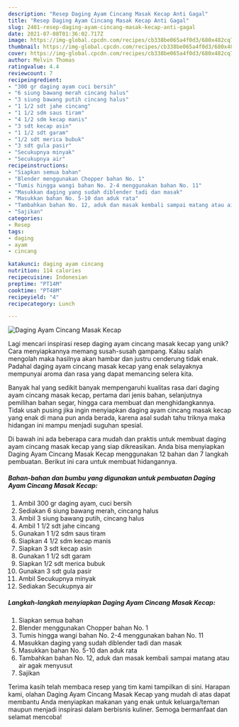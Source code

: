 ```yaml
---
description: "Resep Daging Ayam Cincang Masak Kecap Anti Gagal"
title: "Resep Daging Ayam Cincang Masak Kecap Anti Gagal"
slug: 2401-resep-daging-ayam-cincang-masak-kecap-anti-gagal
date: 2021-07-08T01:36:02.717Z
image: https://img-global.cpcdn.com/recipes/cb338be065a4f0d3/680x482cq70/daging-ayam-cincang-masak-kecap-foto-resep-utama.jpg
thumbnail: https://img-global.cpcdn.com/recipes/cb338be065a4f0d3/680x482cq70/daging-ayam-cincang-masak-kecap-foto-resep-utama.jpg
cover: https://img-global.cpcdn.com/recipes/cb338be065a4f0d3/680x482cq70/daging-ayam-cincang-masak-kecap-foto-resep-utama.jpg
author: Melvin Thomas
ratingvalue: 4.4
reviewcount: 7
recipeingredient:
- "300 gr daging ayam cuci bersih"
- "6 siung bawang merah cincang halus"
- "3 siung bawang putih cincang halus"
- "1 1/2 sdt jahe cincang"
- "1 1/2 sdm saus tiram"
- "4 1/2 sdm kecap manis"
- "3 sdt kecap asin"
- "1 1/2 sdt garam"
- "1/2 sdt merica bubuk"
- "3 sdt gula pasir"
- "Secukupnya minyak"
- "Secukupnya air"
recipeinstructions:
- "Siapkan semua bahan"
- "Blender menggunakan Chopper bahan No. 1"
- "Tumis hingga wangi bahan No. 2-4 menggunakan bahan No. 11"
- "Masukkan daging yang sudah diblender tadi dan masak"
- "Masukkan bahan No. 5-10 dan aduk rata"
- "Tambahkan bahan No. 12, aduk dan masak kembali sampai matang atau air agak menyusut"
- "Sajikan"
categories:
- Resep
tags:
- daging
- ayam
- cincang

katakunci: daging ayam cincang 
nutrition: 114 calories
recipecuisine: Indonesian
preptime: "PT14M"
cooktime: "PT48M"
recipeyield: "4"
recipecategory: Lunch

---
```



![Daging Ayam Cincang Masak Kecap](https://img-global.cpcdn.com/recipes/cb338be065a4f0d3/680x482cq70/daging-ayam-cincang-masak-kecap-foto-resep-utama.jpg)

Lagi mencari inspirasi resep daging ayam cincang masak kecap yang unik? Cara menyiapkannya memang susah-susah gampang. Kalau salah mengolah maka hasilnya akan hambar dan justru cenderung tidak enak. Padahal daging ayam cincang masak kecap yang enak selayaknya mempunyai aroma dan rasa yang dapat memancing selera kita.

Banyak hal yang sedikit banyak mempengaruhi kualitas rasa dari daging ayam cincang masak kecap, pertama dari jenis bahan, selanjutnya pemilihan bahan segar, hingga cara membuat dan menghidangkannya. Tidak usah pusing jika ingin menyiapkan daging ayam cincang masak kecap yang enak di mana pun anda berada, karena asal sudah tahu triknya maka hidangan ini mampu menjadi suguhan spesial.




Di bawah ini ada beberapa cara mudah dan praktis untuk membuat daging ayam cincang masak kecap yang siap dikreasikan. Anda bisa menyiapkan Daging Ayam Cincang Masak Kecap menggunakan 12 bahan dan 7 langkah pembuatan. Berikut ini cara untuk membuat hidangannya.

<!--inarticleads1-->

##### Bahan-bahan dan bumbu yang digunakan untuk pembuatan Daging Ayam Cincang Masak Kecap:

1. Ambil 300 gr daging ayam, cuci bersih
1. Sediakan 6 siung bawang merah, cincang halus
1. Ambil 3 siung bawang putih, cincang halus
1. Ambil 1 1/2 sdt jahe cincang
1. Gunakan 1 1/2 sdm saus tiram
1. Siapkan 4 1/2 sdm kecap manis
1. Siapkan 3 sdt kecap asin
1. Gunakan 1 1/2 sdt garam
1. Siapkan 1/2 sdt merica bubuk
1. Gunakan 3 sdt gula pasir
1. Ambil Secukupnya minyak
1. Sediakan Secukupnya air




<!--inarticleads2-->

##### Langkah-langkah menyiapkan Daging Ayam Cincang Masak Kecap:

1. Siapkan semua bahan
1. Blender menggunakan Chopper bahan No. 1
1. Tumis hingga wangi bahan No. 2-4 menggunakan bahan No. 11
1. Masukkan daging yang sudah diblender tadi dan masak
1. Masukkan bahan No. 5-10 dan aduk rata
1. Tambahkan bahan No. 12, aduk dan masak kembali sampai matang atau air agak menyusut
1. Sajikan




Terima kasih telah membaca resep yang tim kami tampilkan di sini. Harapan kami, olahan Daging Ayam Cincang Masak Kecap yang mudah di atas dapat membantu Anda menyiapkan makanan yang enak untuk keluarga/teman maupun menjadi inspirasi dalam berbisnis kuliner. Semoga bermanfaat dan selamat mencoba!
